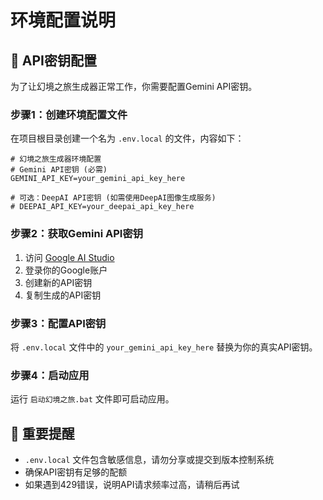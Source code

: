 # 环境配置说明

## 🔑 API密钥配置

为了让幻境之旅生成器正常工作，你需要配置Gemini API密钥。

### 步骤1：创建环境配置文件

在项目根目录创建一个名为 `.env.local` 的文件，内容如下：

```env
# 幻境之旅生成器环境配置
# Gemini API密钥 (必需)
GEMINI_API_KEY=your_gemini_api_key_here

# 可选：DeepAI API密钥 (如需使用DeepAI图像生成服务)
# DEEPAI_API_KEY=your_deepai_api_key_here
```

### 步骤2：获取Gemini API密钥

1. 访问 [Google AI Studio](https://makersuite.google.com/app/apikey)
2. 登录你的Google账户
3. 创建新的API密钥
4. 复制生成的API密钥

### 步骤3：配置API密钥

将 `.env.local` 文件中的 `your_gemini_api_key_here` 替换为你的真实API密钥。

### 步骤4：启动应用

运行 `启动幻境之旅.bat` 文件即可启动应用。

## 🚨 重要提醒

- `.env.local` 文件包含敏感信息，请勿分享或提交到版本控制系统
- 确保API密钥有足够的配额
- 如果遇到429错误，说明API请求频率过高，请稍后再试 